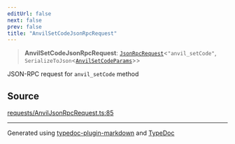 ```yaml
---
editUrl: false
next: false
prev: false
title: "AnvilSetCodeJsonRpcRequest"
---
```


> **AnvilSetCodeJsonRpcRequest**: [`JsonRpcRequest`](/generated/type-aliases/jsonrpcrequest/)\<`"anvil_setCode"`, `SerializeToJson`\<[`AnvilSetCodeParams`](/generated/type-aliases/anvilsetcodeparams/)\>\>

JSON-RPC request for `anvil_setCode` method

## Source

[requests/AnvilJsonRpcRequest.ts:85](https://github.com/evmts/tevm-monorepo/blob/main/vm/api/src/requests/AnvilJsonRpcRequest.ts#L85)

***
Generated using [typedoc-plugin-markdown](https://www.npmjs.com/package/typedoc-plugin-markdown) and [TypeDoc](https://typedoc.org/)
